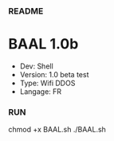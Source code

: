 ### README ###

# BAAL 1.0b #

* Dev: Shell
* Version: 1.0 beta test
* Type: Wifi DDOS
* Langage: FR

### RUN ###

chmod +x BAAL.sh
./BAAL.sh